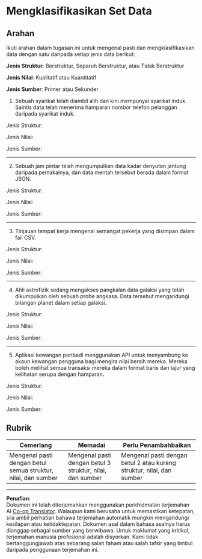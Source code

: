 <!--
CO_OP_TRANSLATOR_METADATA:
{
  "original_hash": "2e5cacb967c1e9dfd07809bfc441a0b4",
  "translation_date": "2025-08-28T19:00:46+00:00",
  "source_file": "1-Introduction/03-defining-data/assignment.md",
  "language_code": "ms"
}
-->
# Mengklasifikasikan Set Data

## Arahan

Ikuti arahan dalam tugasan ini untuk mengenal pasti dan mengklasifikasikan data dengan satu daripada setiap jenis data berikut:

**Jenis Struktur**: Berstruktur, Separuh Berstruktur, atau Tidak Berstruktur

**Jenis Nilai**: Kualitatif atau Kuantitatif 

**Jenis Sumber**: Primer atau Sekunder

1. Sebuah syarikat telah diambil alih dan kini mempunyai syarikat induk. Saintis data telah menerima hamparan nombor telefon pelanggan daripada syarikat induk.

Jenis Struktur:

Jenis Nilai: 

Jenis Sumber: 

---

2. Sebuah jam pintar telah mengumpulkan data kadar denyutan jantung daripada pemakainya, dan data mentah tersebut berada dalam format JSON.

Jenis Struktur:

Jenis Nilai: 

Jenis Sumber: 

---

3. Tinjauan tempat kerja mengenai semangat pekerja yang disimpan dalam fail CSV.

Jenis Struktur:

Jenis Nilai: 

Jenis Sumber: 

---

4. Ahli astrofizik sedang mengakses pangkalan data galaksi yang telah dikumpulkan oleh sebuah probe angkasa. Data tersebut mengandungi bilangan planet dalam setiap galaksi.

Jenis Struktur:

Jenis Nilai: 

Jenis Sumber: 

---

5. Aplikasi kewangan peribadi menggunakan API untuk menyambung ke akaun kewangan pengguna bagi mengira nilai bersih mereka. Mereka boleh melihat semua transaksi mereka dalam format baris dan lajur yang kelihatan serupa dengan hamparan.

Jenis Struktur:

Jenis Nilai: 

Jenis Sumber: 

## Rubrik

Cemerlang | Memadai | Perlu Penambahbaikan
--- | --- | -- |
Mengenal pasti dengan betul semua struktur, nilai, dan sumber |Mengenal pasti dengan betul 3 struktur, nilai, dan sumber|Mengenal pasti dengan betul 2 atau kurang struktur, nilai, dan sumber|

---

**Penafian**:  
Dokumen ini telah diterjemahkan menggunakan perkhidmatan terjemahan AI [Co-op Translator](https://github.com/Azure/co-op-translator). Walaupun kami berusaha untuk memastikan ketepatan, sila ambil perhatian bahawa terjemahan automatik mungkin mengandungi kesilapan atau ketidaktepatan. Dokumen asal dalam bahasa asalnya harus dianggap sebagai sumber yang berwibawa. Untuk maklumat yang kritikal, terjemahan manusia profesional adalah disyorkan. Kami tidak bertanggungjawab atas sebarang salah faham atau salah tafsir yang timbul daripada penggunaan terjemahan ini.